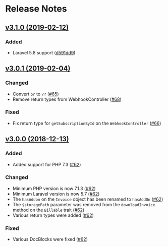 # Release Notes

## [v3.1.0 (2019-02-12)](https://github.com/laravel/cashier-braintree/compare/v3.0.1...v3.0.2)

### Added
- Laravel 5.8 support ([d591dd9](https://github.com/laravel/cashier-braintree/commit/d591dd98a989d671c16752e893e3351a70633437))

## [v3.0.1 (2019-02-04)](https://github.com/laravel/cashier-braintree/compare/v3.0.0...v3.0.1)

### Changed
- Convert `or` to `??` ([#65](https://github.com/laravel/cashier-braintree/pull/65)) 
- Remove return types from WebhookController ([#68](https://github.com/laravel/cashier-braintree/pull/68))

### Fixed
- Fix return type for `getSubscriptionById` on the `WebhookController` ([#66](https://github.com/laravel/cashier-braintree/pull/66))

## [v3.0.0 (2018-12-13)](https://github.com/laravel/cashier-braintree/compare/v2.1.0...v3.0.0)

### Added
- Added support for PHP 7.3 ([#62](https://github.com/laravel/cashier-braintree/pull/62))

### Changed
- Minimum PHP version is now 7.1.3 ([#62](https://github.com/laravel/cashier-braintree/pull/62))
- Minimum Laravel version is now 5.7 ([#62](https://github.com/laravel/cashier-braintree/pull/62))
- The `hasAddon` on the `Invoice` object has been renamed to `hasAddOn` ([#62](https://github.com/laravel/cashier-braintree/pull/62))
- The `$storagePath` parameter was removed from the `downloadInvoice` method on the `Billable` trait ([#62](https://github.com/laravel/cashier-braintree/pull/62))
- Various return types were added ([#62](https://github.com/laravel/cashier-braintree/pull/62))

### Fixed
- Various DocBlocks were fixed ([#62](https://github.com/laravel/cashier-braintree/pull/62))

